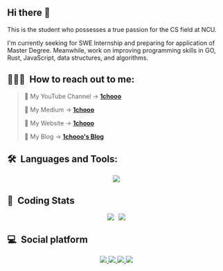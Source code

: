 ## Hi there 👋

This is the student who possesses a true passion for the CS field at NCU.

I'm currently seeking for SWE Internship  and preparing for application of Master Degree. Meanwhile, work on improving programming skills in GO, Rust, JavaScript, data structures, and algorithms.


## 👨🏻‍💻 &nbsp;How to reach out to me: 

> 🧸 My YouTube Channel -> [**1chooo**](https://www.youtube.com/channel/UCpBU1rXOfdTtxX939f_P_dA)
> 
> 🧸 My Medium -> [**1chooo**](https://medium.com/@1chooo)
> 
> 🧸 My Website -> [**1chooo**](https://sites.google.com/g.ncu.edu.tw/1chooo)
> 
> 🧸 My Blog -> [**1chooo's Blog**](https://1chooo.github.io/)

## 🛠 &nbsp;Languages and Tools:

<!-- <h2 align="left"> Languages and Tools: </h3> -->

<p align="center">
  <a href="https://skillicons.dev">
    <img src="https://skillicons.dev/icons?i=git,c,cpp,python,java,fortran,vim,figma,latex" />
  </a>
</p>


## 📇 &nbsp;Coding Stats

<!-- vue-theme -->
<div style="display:flex;justify-content:center;">
  <img src="https://github-readme-stats.vercel.app/api?username=1chooo&theme=vue-dark&hide_border=false&include_all_commits=false&count_private=false" style="margin-right:10px;">
  <img src="https://github-readme-stats.vercel.app/api/top-langs/?username=1chooo&theme=vue-dark&hide=jupyter%20notebook,html＆hide_border=false&include_all_commits=false&count_private=false&layout=compact">
</div>


## 💻 &nbsp;Social platform

<p align="center">
  <a href="https://www.linkedin.com/in/1chooo/">
    <img src="https://skillicons.dev/icons?i=linkedin" />
  </a>
  <a href="https://www.instagram.com/lcho____/">
    <img src="https://skillicons.dev/icons?i=instagram" />
  </a>
  <a href="lcho#9239">
    <img src="https://skillicons.dev/icons?i=discord" />
  </a>
  <a href="https://www.instagram.com/lcho____/">
    <img src="https://skillicons.dev/icons?i=twitter" />
  </a>
</p>

<!-- [![](https://visitcount.itsvg.in/api?id=1chooo&icon=0&color=0)](https://visitcount.itsvg.in) -->